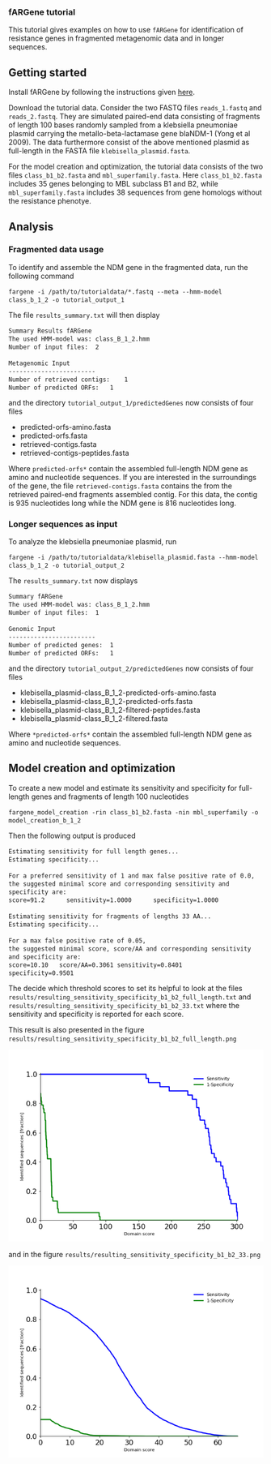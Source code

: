 ### fARGene tutorial

This tutorial gives examples on how to use `fARGene` for identification of resistance genes in fragmented metagenomic data and in longer sequences.

## Getting started

Install fARGene by following the instructions given [here](../blob/master/README.md).

Download the tutorial data.
Consider the two FASTQ files `reads_1.fastq` and `reads_2.fastq`.
They are simulated paired-end data consisting of fragments of length 100 bases randomly sampled from a klebsiella pneumoniae plasmid carrying the metallo-beta-lactamase gene blaNDM-1 (Yong et al 2009).
The data furthermore consist of the above mentioned plasmid as full-length in the FASTA file `klebisella_plasmid.fasta`. 

For the model creation and optimization, the tutorial data consists of the two files `class_b1_b2.fasta` and `mbl_superfamily.fasta`.
Here `class_b1_b2.fasta` includes 35 genes belonging to MBL subclass B1 and B2, while `mbl_superfamily.fasta` includes 38 sequences from gene homologs without the resistance phenotye.


## Analysis

### Fragmented data usage

To identify and assemble the NDM gene in the fragmented data, run the following command

```
fargene -i /path/to/tutorialdata/*.fastq --meta --hmm-model class_b_1_2 -o tutorial_output_1
```

The file `results_summary.txt` will then display

```
Summary Results fARGene      
The used HMM-model was: class_B_1_2.hmm
Number of input files:  2              
                                       
Metagenomic Input                      
------------------------               
Number of retrieved contigs:    1      
Number of predicted ORFs:   1
```

and the directory `tutorial_output_1/predictedGenes` now consists of four files

  - predicted-orfs-amino.fasta
  - predicted-orfs.fasta
  - retrieved-contigs.fasta
  - retrieved-contigs-peptides.fasta
  
Where `predicted-orfs*` contain the assembled full-length NDM gene as amino and nucleotide sequences. If you are interested in the surroundings of the gene, the file `retrieved-contigs.fasta` contains the from the retrieved paired-end fragments assembled contig. For this data, the contig is 935 nucleotides long while the NDM gene is 816 nucleotides long.

### Longer sequences as input

To analyze the klebsiella pneumoniae plasmid, run 

```
fargene -i /path/to/tutorialdata/klebisella_plasmid.fasta --hmm-model class_b_1_2 -o tutorial_output_2
```

The `results_summary.txt` now displays

```
Summary fARGene      
The used HMM-model was: class_B_1_2.hmm
Number of input files:  1              
                                       
Genomic Input                          
------------------------               
Number of predicted genes:  1          
Number of predicted ORFs:   1
```

and the directory `tutorial_output_2/predictedGenes` now consists of four files

  - klebisella_plasmid-class_B_1_2-predicted-orfs-amino.fasta
  - klebisella_plasmid-class_B_1_2-predicted-orfs.fasta
  - klebisella_plasmid-class_B_1_2-filtered-peptides.fasta
  - klebisella_plasmid-class_B_1_2-filtered.fasta

Where `*predicted-orfs*` contain the assembled full-length NDM gene as amino and nucleotide sequences.

## Model creation and optimization

To create a new model and estimate its sensitivity and specificity for full-length genes and fragments of length 100 nucleotides

```
fargene_model_creation -rin class_b1_b2.fasta -nin mbl_superfamily -o model_creation_b_1_2
```

Then the following output is produced

```
Estimating sensitivity for full length genes...                                         
Estimating specificity...                                                               
                                                                                        
For a preferred sensitivity of 1 and max false positive rate of 0.0,                    
the suggested minimal score and corresponding sensitivity and specificity are:          
score=91.2      sensitivity=1.0000      specificity=1.0000                              
                                                                                        
Estimating sensitivity for fragments of lengths 33 AA...                                
Estimating specificity...                                                               
                                                                                        
For a max false positive rate of 0.05,                                                  
the suggested minimal score, score/AA and corresponding sensitivity and specificity are:
score=10.10   score/AA=0.3061 sensitivity=0.8401      specificity=0.9501
```

The decide which threshold scores to set its helpful to look at the files `results/resulting_sensitivity_specificity_b1_b2_full_length.txt` and `results/resulting_sensitivity_specificity_b1_b2_33.txt` where the sensitivity and specificity is reported for each score.

This result is also presented in the figure `results/resulting_sensitivity_specificity_b1_b2_full_length.png`

![Alt text](resulting_sensitivity_specificity_b1_b2_full_length.png?raw=true "Sensitivity and 1-specificity full-length.")

and in the figure `results/resulting_sensitivity_specificity_b1_b2_33.png`

![Alt text](resulting_sensitivity_specificity_b1_b2_33.png?raw=true "Sensitivity and 1-specificity fragments.")




